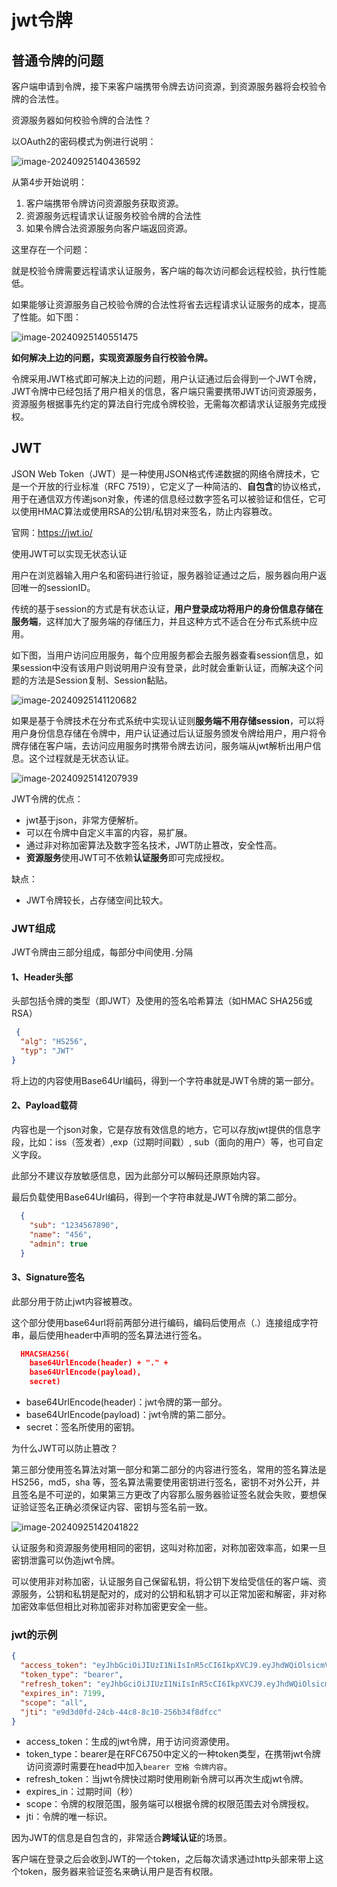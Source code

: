 # jwt令牌

## 普通令牌的问题

客户端申请到令牌，接下来客户端携带令牌去访问资源，到资源服务器将会校验令牌的合法性。

资源服务器如何校验令牌的合法性？

以OAuth2的密码模式为例进行说明：

![image-20240925140436592](../assets/image-20240925140436592.png)

从第4步开始说明：

1. 客户端携带令牌访问资源服务获取资源。
2. 资源服务远程请求认证服务校验令牌的合法性
3. 如果令牌合法资源服务向客户端返回资源。

这里存在一个问题：

就是校验令牌需要远程请求认证服务，客户端的每次访问都会远程校验，执行性能低。

如果能够让资源服务自己校验令牌的合法性将省去远程请求认证服务的成本，提高了性能。如下图：

![image-20240925140551475](../assets/image-20240925140551475.png)

**如何解决上边的问题，实现资源服务自行校验令牌。**

令牌采用JWT格式即可解决上边的问题，用户认证通过后会得到一个JWT令牌，JWT令牌中已经包括了用户相关的信息，客户端只需要携带JWT访问资源服务，资源服务根据事先约定的算法自行完成令牌校验，无需每次都请求认证服务完成授权。

## JWT

JSON Web Token（JWT）是一种使用JSON格式传递数据的网络令牌技术，它是一个开放的行业标准（RFC 7519），它定义了一种简洁的、**自包含**的协议格式，用于在通信双方传递json对象，传递的信息经过数字签名可以被验证和信任，它可以使用HMAC算法或使用RSA的公钥/私钥对来签名，防止内容篡改。

官网：https://jwt.io/

使用JWT可以实现无状态认证

用户在浏览器输入用户名和密码进行验证，服务器验证通过之后，服务器向用户返回唯一的sessionID。

传统的基于session的方式是有状态认证，**用户登录成功将用户的身份信息存储在服务端**，这样加大了服务端的存储压力，并且这种方式不适合在分布式系统中应用。

如下图，当用户访问应用服务，每个应用服务都会去服务器查看session信息，如果session中没有该用户则说明用户没有登录，此时就会重新认证，而解决这个问题的方法是Session复制、Session黏贴。

![image-20240925141120682](../assets/image-20240925141120682.png)

如果是基于令牌技术在分布式系统中实现认证则**服务端不用存储session**，可以将用户身份信息存储在令牌中，用户认证通过后认证服务颁发令牌给用户，用户将令牌存储在客户端，去访问应用服务时携带令牌去访问，服务端从jwt解析出用户信息。这个过程就是无状态认证。

![image-20240925141207939](../assets/image-20240925141207939.png)

JWT令牌的优点：

- jwt基于json，非常方便解析。
- 可以在令牌中自定义丰富的内容，易扩展。
- 通过非对称加密算法及数字签名技术，JWT防止篡改，安全性高。
- **资源服务**使用JWT可不依赖**认证服务**即可完成授权。

缺点：

- JWT令牌较长，占存储空间比较大。

### JWT组成

JWT令牌由三部分组成，每部分中间使用`.`分隔

#### 1、Header头部

头部包括令牌的类型（即JWT）及使用的签名哈希算法（如HMAC SHA256或RSA）

```JSON
 {
  "alg": "HS256",
  "typ": "JWT"
}
```

将上边的内容使用Base64Url编码，得到一个字符串就是JWT令牌的第一部分。

#### 2、Payload载荷

内容也是一个json对象，它是存放有效信息的地方，它可以存放jwt提供的信息字段，比如：iss（签发者）,exp（过期时间戳）, sub（面向的用户）等，也可自定义字段。

此部分不建议存放敏感信息，因为此部分可以解码还原原始内容。

最后负载使用Base64Url编码，得到一个字符串就是JWT令牌的第二部分。

```JSON
  {
    "sub": "1234567890",
    "name": "456",
    "admin": true
  }
```

#### 3、Signature签名

此部分用于防止jwt内容被篡改。

这个部分使用base64url将前两部分进行编码，编码后使用点（.）连接组成字符串，最后使用header中声明的签名算法进行签名。

```JSON
  HMACSHA256(
    base64UrlEncode(header) + "." +
    base64UrlEncode(payload),
    secret)
```

- base64UrlEncode(header)：jwt令牌的第一部分。
- base64UrlEncode(payload)：jwt令牌的第二部分。
- secret：签名所使用的密钥。

为什么JWT可以防止篡改？

第三部分使用签名算法对第一部分和第二部分的内容进行签名，常用的签名算法是 HS256，md5，sha 等，签名算法需要使用密钥进行签名，密钥不对外公开，并且签名是不可逆的，如果第三方更改了内容那么服务器验证签名就会失败，要想保证验证签名正确必须保证内容、密钥与签名前一致。

![image-20240925142041822](../assets/image-20240925142041822.png)

认证服务和资源服务使用相同的密钥，这叫对称加密，对称加密效率高，如果一旦密钥泄露可以伪造jwt令牌。

可以使用非对称加密，认证服务自己保留私钥，将公钥下发给受信任的客户端、资源服务，公钥和私钥是配对的，成对的公钥和私钥才可以正常加密和解密，非对称加密效率低但相比对称加密非对称加密更安全一些。

### jwt的示例

```JSON
{
  "access_token": "eyJhbGciOiJIUzI1NiIsInR5cCI6IkpXVCJ9.eyJhdWQiOlsicmVzMSJdLCJ1c2VyX25hbWUiOiJ6aGFuZ3NhbiIsInNjb3BlIjpbImFsbCJdLCJleHAiOjE2NjQzMzE2OTUsImF1dGhvcml0aWVzIjpbInAxIl0sImp0aSI6ImU5ZDNkMGZkLTI0Y2ItNDRjOC04YzEwLTI1NmIzNGY4ZGZjYyIsImNsaWVudF9pZCI6ImMxIn0.-9SKI-qUqKhKcs8Gb80Rascx-JxqsNZxxXoPo82d8SM",
  "token_type": "bearer",
  "refresh_token": "eyJhbGciOiJIUzI1NiIsInR5cCI6IkpXVCJ9.eyJhdWQiOlsicmVzMSJdLCJ1c2VyX25hbWUiOiJ6aGFuZ3NhbiIsInNjb3BlIjpbImFsbCJdLCJhdGkiOiJlOWQzZDBmZC0yNGNiLTQ0YzgtOGMxMC0yNTZiMzRmOGRmY2MiLCJleHAiOjE2NjQ1ODM2OTUsImF1dGhvcml0aWVzIjpbInAxIl0sImp0aSI6ImRjNTRjNTRkLTA0YTMtNDIzNS04MmY3LTFkOWZkMmFjM2VmNSIsImNsaWVudF9pZCI6ImMxIn0.Wsw1Jc-Kd_GFqEugzdfoSsMY6inC8OQsraA21WjWtT8",
  "expires_in": 7199,
  "scope": "all",
  "jti": "e9d3d0fd-24cb-44c8-8c10-256b34f8dfcc"
}
```

- access_token：生成的jwt令牌，用于访问资源使用。
- token_type：bearer是在RFC6750中定义的一种token类型，在携带jwt令牌访问资源时需要在head中加入`bearer 空格 令牌内容`。
- refresh_token：当jwt令牌快过期时使用刷新令牌可以再次生成jwt令牌。
- expires_in：过期时间（秒）
- scope：令牌的权限范围，服务端可以根据令牌的权限范围去对令牌授权。
- jti：令牌的唯一标识。

因为JWT的信息是自包含的，非常适合**跨域认证**的场景。

客户端在登录之后会收到JWT的一个token，之后每次请求通过http头部来带上这个token，服务器来验证签名来确认用户是否有权限。
